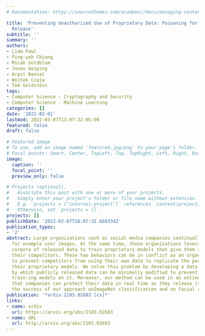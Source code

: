 ```yaml
---
# Documentation: https://sourcethemes.com/academic/docs/managing-content/

title: 'Preventing Unauthorized Use of Proprietary Data: Poisoning for Secure Dataset
  Release'
subtitle: ''
summary: ''
authors:
- Liam Fowl
- Ping-yeh Chiang
- Micah Goldblum
- Jonas Geiping
- Arpit Bansal
- Wojtek Czaja
- Tom Goldstein
tags:
- Computer Science - Cryptography and Security
- Computer Science - Machine Learning
categories: []
date: '2021-02-01'
lastmod: 2022-03-07T13:07:32-05:00
featured: false
draft: false

# Featured image
# To use, add an image named `featured.jpg/png` to your page's folder.
# Focal points: Smart, Center, TopLeft, Top, TopRight, Left, Right, BottomLeft, Bottom, BottomRight.
image:
  caption: ''
  focal_point: ''
  preview_only: false

# Projects (optional).
#   Associate this post with one or more of your projects.
#   Simply enter your project's folder or file name without extension.
#   E.g. `projects = ["internal-project"]` references `content/project/deep-learning/index.md`.
#   Otherwise, set `projects = []`.
projects: []
publishDate: '2022-03-07T18:07:32.660334Z'
publication_types:
- '2'
abstract: Large organizations such as social media companies continually release data,
  for example user images. At the same time, these organizations leverage their massive
  corpora of released data to train proprietary models that give them an edge over
  their competitors. These two behaviors can be in conflict as an organization wants
  to prevent competitors from using their own data to replicate the performance of
  their proprietary models. We solve this problem by developing a data poisoning method
  by which publicly released data can be minimally modified to prevent others from
  train-ing models on it. Moreover, our method can be used in an online fashion so
  that companies can protect their data in real time as they release it.We demonstrate
  the success of our approach onImageNet classification and on facial recognition.
publication: '*arXiv:2103.02683 [cs]*'
links:
- name: arXiv
  url: https://arxiv.org/abs/2103.02683
- name: URL
  url: http://arxiv.org/abs/2103.02683
---
```

